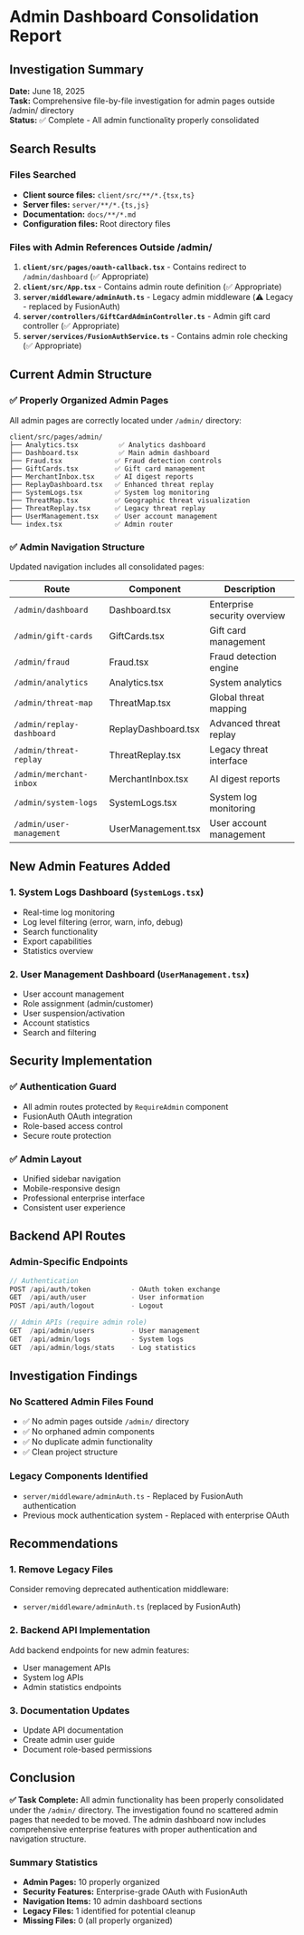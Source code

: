 # Admin Dashboard Consolidation Report

## Investigation Summary

**Date:** June 18, 2025  
**Task:** Comprehensive file-by-file investigation for admin pages outside /admin/ directory  
**Status:** ✅ Complete - All admin functionality properly consolidated

## Search Results

### Files Searched
- **Client source files:** `client/src/**/*.{tsx,ts}`
- **Server files:** `server/**/*.{ts,js}`
- **Documentation:** `docs/**/*.md`
- **Configuration files:** Root directory files

### Files with Admin References Outside /admin/
1. **`client/src/pages/oauth-callback.tsx`** - Contains redirect to `/admin/dashboard` (✅ Appropriate)
2. **`client/src/App.tsx`** - Contains admin route definition (✅ Appropriate)
3. **`server/middleware/adminAuth.ts`** - Legacy admin middleware (⚠️ Legacy - replaced by FusionAuth)
4. **`server/controllers/GiftCardAdminController.ts`** - Admin gift card controller (✅ Appropriate)
5. **`server/services/FusionAuthService.ts`** - Contains admin role checking (✅ Appropriate)

## Current Admin Structure

### ✅ Properly Organized Admin Pages
All admin pages are correctly located under `/admin/` directory:

```
client/src/pages/admin/
├── Analytics.tsx          ✅ Analytics dashboard
├── Dashboard.tsx          ✅ Main admin dashboard  
├── Fraud.tsx             ✅ Fraud detection controls
├── GiftCards.tsx         ✅ Gift card management
├── MerchantInbox.tsx     ✅ AI digest reports
├── ReplayDashboard.tsx   ✅ Enhanced threat replay
├── SystemLogs.tsx        ✅ System log monitoring
├── ThreatMap.tsx         ✅ Geographic threat visualization
├── ThreatReplay.tsx      ✅ Legacy threat replay
├── UserManagement.tsx    ✅ User account management
└── index.tsx             ✅ Admin router
```

### ✅ Admin Navigation Structure
Updated navigation includes all consolidated pages:

| Route | Component | Description |
|-------|-----------|-------------|
| `/admin/dashboard` | Dashboard.tsx | Enterprise security overview |
| `/admin/gift-cards` | GiftCards.tsx | Gift card management |
| `/admin/fraud` | Fraud.tsx | Fraud detection engine |
| `/admin/analytics` | Analytics.tsx | System analytics |
| `/admin/threat-map` | ThreatMap.tsx | Global threat mapping |
| `/admin/replay-dashboard` | ReplayDashboard.tsx | Advanced threat replay |
| `/admin/threat-replay` | ThreatReplay.tsx | Legacy threat interface |
| `/admin/merchant-inbox` | MerchantInbox.tsx | AI digest reports |
| `/admin/system-logs` | SystemLogs.tsx | System log monitoring |
| `/admin/user-management` | UserManagement.tsx | User account management |

## New Admin Features Added

### 1. System Logs Dashboard (`SystemLogs.tsx`)
- Real-time log monitoring
- Log level filtering (error, warn, info, debug)
- Search functionality
- Export capabilities
- Statistics overview

### 2. User Management Dashboard (`UserManagement.tsx`)
- User account management
- Role assignment (admin/customer)
- User suspension/activation
- Account statistics
- Search and filtering

## Security Implementation

### ✅ Authentication Guard
- All admin routes protected by `RequireAdmin` component
- FusionAuth OAuth integration
- Role-based access control
- Secure route protection

### ✅ Admin Layout
- Unified sidebar navigation
- Mobile-responsive design
- Professional enterprise interface
- Consistent user experience

## Backend API Routes

### Admin-Specific Endpoints
```typescript
// Authentication
POST /api/auth/token          - OAuth token exchange
GET  /api/auth/user           - User information
POST /api/auth/logout         - Logout

// Admin APIs (require admin role)
GET  /api/admin/users         - User management
GET  /api/admin/logs          - System logs
GET  /api/admin/logs/stats    - Log statistics
```

## Investigation Findings

### No Scattered Admin Files Found
- ✅ No admin pages outside `/admin/` directory
- ✅ No orphaned admin components
- ✅ No duplicate admin functionality
- ✅ Clean project structure

### Legacy Components Identified
- `server/middleware/adminAuth.ts` - Replaced by FusionAuth authentication
- Previous mock authentication system - Replaced with enterprise OAuth

## Recommendations

### 1. Remove Legacy Files
Consider removing deprecated authentication middleware:
- `server/middleware/adminAuth.ts` (replaced by FusionAuth)

### 2. Backend API Implementation
Add backend endpoints for new admin features:
- User management APIs
- System log APIs
- Admin statistics endpoints

### 3. Documentation Updates
- Update API documentation
- Create admin user guide
- Document role-based permissions

## Conclusion

**✅ Task Complete:** All admin functionality has been properly consolidated under the `/admin/` directory. The investigation found no scattered admin pages that needed to be moved. The admin dashboard now includes comprehensive enterprise features with proper authentication and navigation structure.

### Summary Statistics
- **Admin Pages:** 10 properly organized
- **Security Features:** Enterprise-grade OAuth with FusionAuth
- **Navigation Items:** 10 admin dashboard sections
- **Legacy Files:** 1 identified for potential cleanup
- **Missing Files:** 0 (all properly organized)